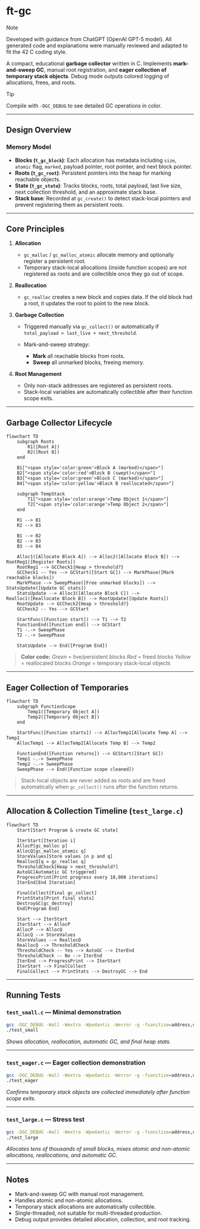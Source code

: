 # ft-gc

> [!NOTE]
> Developed with guidance from ChatGPT (OpenAI GPT-5 model). All generated code and explanations were manually reviewed and adapted to fit the 42 C coding style.

A compact, educational **garbage collector** written in C. Implements **mark-and-sweep GC**, manual root registration, and **eager collection of temporary stack objects**. Debug mode outputs colored logging of allocations, frees, and roots.

> [!TIP]
> Compile with `-DGC_DEBUG` to see detailed GC operations in color.

---

## Design Overview

### Memory Model

* **Blocks (`t_gc_block`)**: Each allocation has metadata including `size`, `atomic` flag, `marked`, payload pointer, root pointer, and next block pointer.
* **Roots (`t_gc_root`)**: Persistent pointers into the heap for marking reachable objects.
* **State (`t_gc_state`)**: Tracks blocks, roots, total payload, last live size, next collection threshold, and an approximate stack base.
* **Stack base**: Recorded at `gc_create()` to detect stack-local pointers and prevent registering them as persistent roots.

---

## Core Principles

1. **Allocation**

   * `gc_malloc` / `gc_malloc_atomic` allocate memory and optionally register a persistent root.
   * Temporary stack-local allocations (inside function scopes) are not registered as roots and are collectible once they go out of scope.

2. **Reallocation**

   * `gc_realloc` creates a new block and copies data. If the old block had a root, it updates the root to point to the new block.

3. **Garbage Collection**

   * Triggered manually via `gc_collect()` or automatically if `total_payload > last_live + next_threshold`.
   * Mark-and-sweep strategy:

     * **Mark** all reachable blocks from roots.
     * **Sweep** all unmarked blocks, freeing memory.

4. **Root Management**

   * Only non-stack addresses are registered as persistent roots.
   * Stack-local variables are automatically collectible after their function scope exits.

---

## Garbage Collector Lifecycle

```mermaid
flowchart TD
    subgraph Roots
        R1([Root A])
        R2([Root B])
    end

    B1["<span style='color:green'>Block A (marked)</span>"]
    B2["<span style='color:red'>Block B (swept)</span>"]
    B3["<span style='color:green'>Block C (marked)</span>"]
    B4["<span style='color:yellow'>Block B reallocated</span>"]

    subgraph TempStack
        T1["<span style='color:orange'>Temp Object 1</span>"]
        T2["<span style='color:orange'>Temp Object 2</span>"]
    end

    R1 --> B1
    R2 --> B3

    B1 --> B2
    B2 --> B3
    B3 --> B4

    Alloc1([Allocate Block A]) --> Alloc2([Allocate Block B]) --> RootReg1([Register Roots])
    RootReg1 --> GCCheck1{Heap > threshold?}
    GCCheck1 -- Yes --> GCStart([Start GC]) --> MarkPhase([Mark reachable blocks])
    MarkPhase --> SweepPhase([Free unmarked blocks]) --> StatsUpdate([Update GC stats])
    StatsUpdate --> Alloc3([Allocate Block C]) --> Realloc1([Reallocate Block B]) --> RootUpdate([Update Roots])
    RootUpdate --> GCCheck2{Heap > threshold?}
    GCCheck2 -- Yes --> GCStart

    StartFunc([Function start]) --> T1 --> T2
    FunctionEnd([Function end]) --> GCStart
    T1 -.-> SweepPhase
    T2 -.-> SweepPhase

    StatsUpdate --> End([Program End])
```

> **Color code:**
> *Green* = live/persistent blocks
> *Red* = freed blocks
> *Yellow* = reallocated blocks
> *Orange* = temporary stack-local objects

---

## Eager Collection of Temporaries

```mermaid
flowchart TD
    subgraph FunctionScope
        Temp1([Temporary Object A])
        Temp2([Temporary Object B])
    end

    StartFunc([Function starts]) --> AllocTemp1[Allocate Temp A] --> Temp1
    AllocTemp1 --> AllocTemp2[Allocate Temp B] --> Temp2

    FunctionEnd([Function returns]) --> GCStart([Start GC])
    Temp1 -.-> SweepPhase
    Temp2 -.-> SweepPhase
    SweepPhase --> End([Function scope cleaned])
```

> Stack-local objects are never added as roots and are freed automatically when `gc_collect()` runs after the function returns.

---

## Allocation & Collection Timeline (`test_large.c`)

```mermaid
flowchart TD
    Start[Start Program & create GC state]

    IterStart[Iteration i]
    AllocP[gc_malloc p]
    AllocQ[gc_malloc_atomic q]
    StoreValues[Store values in p and q]
    ReallocQ[q = gc_realloc q]
    ThresholdCheck[Heap > next_threshold?]
    AutoGC[Automatic GC triggered]
    ProgressPrint[Print progress every 10,000 iterations]
    IterEnd[End Iteration]

    FinalCollect[Final gc_collect]
    PrintStats[Print final stats]
    DestroyGC[gc_destroy]
    End[Program End]

    Start --> IterStart
    IterStart --> AllocP
    AllocP --> AllocQ
    AllocQ --> StoreValues
    StoreValues --> ReallocQ
    ReallocQ --> ThresholdCheck
    ThresholdCheck -- Yes --> AutoGC --> IterEnd
    ThresholdCheck -- No --> IterEnd
    IterEnd --> ProgressPrint --> IterStart
    IterStart --> FinalCollect
    FinalCollect --> PrintStats --> DestroyGC --> End
```

---

## Running Tests

### `test_small.c` — Minimal demonstration

```sh
gcc -DGC_DEBUG -Wall -Wextra -Wpedantic -Werror -g -fsanitize=address,undefined gc/*.c test_small.c -Igc -o test_small
./test_small
```

*Shows allocation, reallocation, automatic GC, and final heap stats.*

---

### `test_eager.c` — Eager collection demonstration

```sh
gcc -DGC_DEBUG -Wall -Wextra -Wpedantic -Werror -g -fsanitize=address,undefined gc/*.c test_eager.c -Igc -o test_eager
./test_eager
```

*Confirms temporary stack objects are collected immediately after function scope exits.*

---

### `test_large.c` — Stress test

```sh
gcc -DGC_DEBUG -Wall -Wextra -Wpedantic -Werror -g -fsanitize=address,undefined gc/*.c test_large.c -Igc -o test_large
./test_large
```

*Allocates tens of thousands of small blocks, mixes atomic and non-atomic allocations, reallocations, and automatic GC.*

---

## Notes

* Mark-and-sweep GC with manual root management.
* Handles atomic and non-atomic allocations.
* Temporary stack allocations are automatically collectible.
* Single-threaded, not suitable for multi-threaded production.
* Debug output provides detailed allocation, collection, and root tracking.
